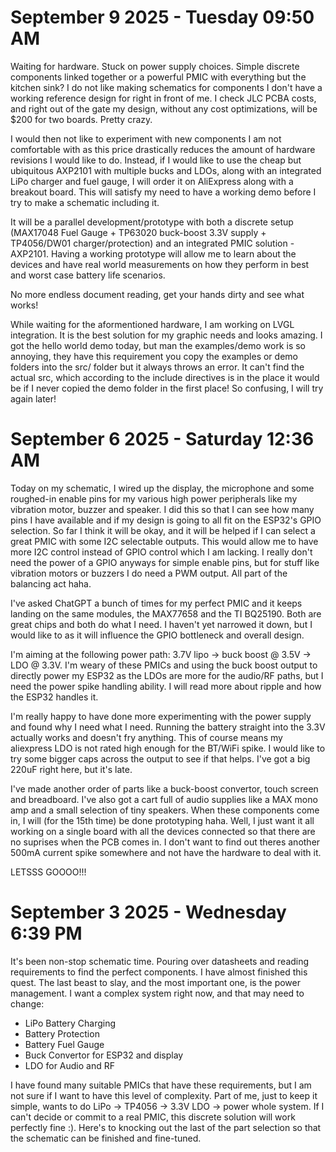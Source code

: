 # September  9 2025 - Tuesday 09:50 AM
Waiting for hardware. Stuck on power supply choices. Simple discrete components
linked together or a powerful PMIC with everything but the kitchen sink? I do
not like making schematics for components I don't have a working reference
design for right in front of me. I check JLC PCBA costs, and right out of the
gate my design, without any cost optimizations, will be $200 for two boards.
Pretty crazy.

I would then not like to experiment with new components I am not comfortable
with as this price drastically reduces the amount of hardware revisions I would
like to do. Instead, if I would like to use the cheap but ubiquitous AXP2101
with multiple bucks and LDOs, along with an integrated LiPo charger and fuel
gauge, I will order it on AliExpress along with a breakout board. This will
satisfy my need to have a working demo before I try to make a schematic
including it. 

It will be a parallel development/prototype with both a discrete setup (MAX17048
		Fuel Gauge + TP63020 buck-boost 3.3V supply + TP4056/DW01
		charger/protection) and an  integrated PMIC solution - AXP2101. Having a
working prototype will allow me to learn about the devices and have real world
measurements on how they perform in best and worst case battery life scenarios. 

No more endless document reading, get your hands dirty and see what works!

While waiting for the aformentioned hardware, I am working on LVGL integration.
It is the best solution for my graphic needs and looks amazing. I got the hello
world demo today, but man the examples/demo work is so annoying, they have this
requirement you copy the examples or demo folders into the src/ folder but it
always throws an error. It can't find the actual src, which according to the
include directives is in the place it would be if I never copied the demo folder
in the first place! So confusing, I will try again later!

# September  6 2025 - Saturday 12:36 AM
Today on my schematic, I wired up the display, the microphone and some roughed-in enable pins for
my various high power peripherals like my vibration motor, buzzer and speaker. I
did this so that I can see how many pins I have available and if my design is
going to all fit on the ESP32's GPIO selection. So far I think it will be okay,
and it will be helped if I can select a great PMIC with some I2C
selectable outputs. This would allow me to have more I2C control instead
of GPIO control which I am lacking. I really don't need the power of a
GPIO anyways for simple enable pins, but for stuff like vibration motors
or buzzers I do need a PWM output. All part of the balancing act haha.

I've asked ChatGPT a bunch of times for my perfect PMIC and it keeps
landing on the same modules, the MAX77658 and the TI BQ25190. Both are
great chips and both do what I need. I haven't yet narrowed it down, but I
would like to as it will influence the GPIO bottleneck and overall design.

I'm aiming at the following power path:
3.7V lipo -> buck boost @ 3.5V -> LDO @ 3.3V.
I'm weary of these PMICs and using the buck boost output to directly power my
ESP32 as the LDOs are more for the audio/RF paths, but I need the power spike
handling ability. I will read more about ripple and how the ESP32 handles it.

I'm really happy to have done more experimenting with the power supply and
found why I need what I need. Running the battery straight into the 3.3V
actually works and doesn't fry anything. This of course means my
aliexpress LDO is not rated high enough for the BT/WiFi spike. I would
like to try some bigger caps across the output to see if that helps. I've
got a big 220uF right here, but it's late.

I've made another order of parts like a buck-boost convertor, touch screen
and breadboard. I've also got a cart full of audio supplies like a MAX
mono amp and a small selection of tiny speakers. When these components
come in, I will (for the 15th time) be done prototyping haha. Well, I just
want it all working on a single board with all the devices connected so
that there are no suprises when the PCB comes in. I don't want to find out
theres another 500mA current spike somewhere and not have the hardware to
deal with it. 

LETSSS GOOOO!!!

# September  3 2025 - Wednesday  6:39 PM
It's been non-stop schematic time. Pouring over datasheets and reading
requirements to find the perfect components. I have almost finished this quest.
The last beast to slay, and the most important one, is the power management.
I want a complex system right now, and that may need to change:
* LiPo Battery Charging
* Battery Protection
* Battery Fuel Gauge
* Buck Convertor for ESP32 and display
* LDO for Audio and RF

I have found many suitable PMICs that have these requirements, but I am not
sure if I want to have this level of complexity. Part of me, just to keep it
simple, wants to do LiPo -> TP4056 -> 3.3V LDO -> power whole system. If
I can't decide or commit to a real PMIC, this discrete solution will work
perfectly fine :). Here's to knocking out the last of the part selection so
that the schematic can be finished and fine-tuned.
